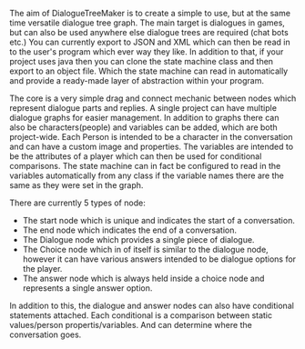 The aim of DialogueTreeMaker is to create a simple to use, but at the same time versatile dialogue tree graph. 
The main target is dialogues in games, but can also be used anywhere else dialogue trees are required (chat bots etc.)
You can currently export to JSON and XML which can then be read in to the user's program which ever way they like.
In addition to that, if your project uses java then you can clone the state machine class and then export to an object file. 
Which the state machine can read in automatically and provide a ready-made layer of abstraction within your program.

The core is a very simple drag and connect mechanic between nodes which represent dialogue parts and replies.
A single project can have multiple dialogue graphs for easier management.
In addition to graphs there can also be characters(people) and variables can be added, which are both project-wide.
Each Person is intended to be a character in the conversation and can have a custom image and properties.
The variables are intended to be the attributes of a player which can then be used for conditional comparisons.
The state machine can in fact be configured to read in the variables automatically from any class if the 
variable names there are the same as they were set in the graph.

There are currently 5 types of node: 
 - The start node which is unique and indicates the start of a conversation.
 - The end node which indicates the end of a conversation.
 - The Dialogue node which provides a single piece of dialogue.
 - The Choice node which in of itself is similar to the dialogue node, however it can have various answers
	intended to be dialogue options for the player.
 - The answer node which is always held inside a choice node and represents a single answer option.
 
In addition to this, the dialogue and answer nodes can also have conditional statements attached. 
Each conditional is a comparison between static values/person propertis/variables. And can determine where the conversation goes.
